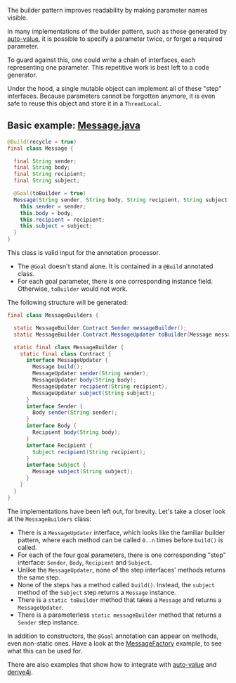The builder pattern improves readability by making parameter names visible.

In many implementations of the builder pattern, 
such as those generated by [auto-value](https://github.com/google/auto/tree/master/value),
it is possible to specify a parameter twice, or forget a required parameter.

To guard against this, one could write a chain of interfaces, each representing one parameter.
This repetitive work is best left to a code generator.

Under the hood, a single mutable object can implement all of these &quot;step&quot; interfaces. 
Because parameters cannot be forgotten anymore, it is even safe to reuse this object and store it in a `ThreadLocal`.

## Basic example: [Message.java](../master/examples/basic/src/main/java/net/zerobuilder/examples/basic/Message.java)

````java
@Build(recycle = true)
final class Message {

  final String sender;
  final String body;
  final String recipient;
  final String subject;

  @Goal(toBuilder = true)
  Message(String sender, String body, String recipient, String subject) {
    this.sender = sender;
    this.body = body;
    this.recipient = recipient;
    this.subject = subject;
  }
}

````

This class is valid input for the annotation processor.

* The `@Goal` doesn't stand alone. It is contained in a `@Build` annotated class.
* For each goal parameter, there is one corresponding instance field. Otherwise, `toBuilder` would not work.

The following structure will be generated:

````java
final class MessageBuilders {

  static MessageBuilder.Contract.Sender messageBuilder();
  static MessageBuilder.Contract.MessageUpdater toBuilder(Message message);

  static final class MessageBuilder {
    static final class Contract {
      interface MessageUpdater {
        Message build();
        MessageUpdater sender(String sender);
        MessageUpdater body(String body);
        MessageUpdater recipient(String recipient);
        MessageUpdater subject(String subject);
      }
      interface Sender {
        Body sender(String sender);
      }
      interface Body {
        Recipient body(String body);
      }
      interface Recipient {
        Subject recipient(String recipient);
      }
      interface Subject {
        Message subject(String subject);
      }
    }
  }
}
````

The implementations have been left out, for brevity. Let's take a closer look at the `MessageBuilders` class:

* There is a `MessageUpdater` interface, which looks like the familiar builder pattern, 
  where each method can be called `0..n` times before `build()` is called.
* For each of the four goal parameters, there is one corresponding "step" interface: `Sender`, `Body`, `Recipient` and `Subject`.
* Unlike the `MessageUpdater`, none of the step interfaces' methods returns the same step.
* None of the steps has a method called `build()`. Instead, the `subject` method of the `Subject` step returns a `Message` instance.
* There is a `static toBuilder` method that takes a `Message` and returns a `MessageUpdater`.
* There is a parameterless `static messageBuilder` method that returns a `Sender` step instance.

In addition to constructors, the `@Goal` annotation can appear on methods, even non-static ones. 
Have a look at the [MessageFactory](../master/examples/basic/src/main/java/net/zerobuilder/examples/basic/MessageFactory.java) example,
to see what this can be used for.

There are also examples that show how to integrate with 
[auto-value](../master/examples/autovalue/src/main/java/net/zerobuilder/examples/autovalue/Bob.java) and 
[derive4j](../master/examples/derive4j/src/main/java/net/zerobuilder/examples/derive4j/Request.java).
